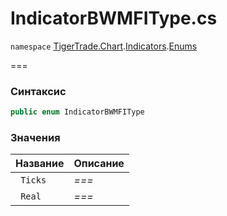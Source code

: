 
# IndicatorBWMFIType.cs
`namespace` [TigerTrade.Chart](../../../../../TigerTrade.Chart.md).[Indicators](../../../../../TigerTrade.Chart/Indicators.md).[Enums](../../../../../TigerTrade.Chart/Indicators/Enums.md)



===

### Синтаксис
```csharp
public enum IndicatorBWMFIType
```


### Значения
| Название | Описание |
| --- | --- |
| ` Ticks` | *===* |
| ` Real` | *===* |



